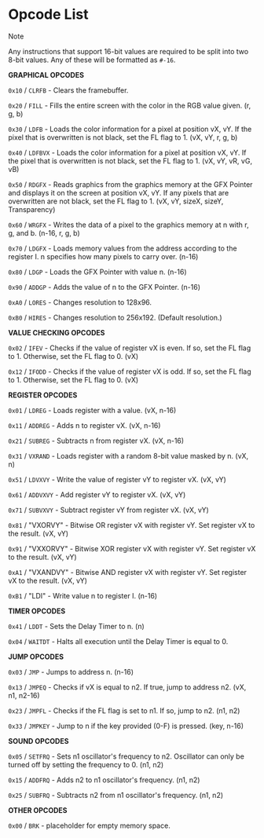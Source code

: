 # Opcode List

> [!NOTE]
> Any instructions that support 16-bit values are required to be split into two 8-bit values. Any of these will be formatted as `#-16`.

  **GRAPHICAL OPCODES**

`0x10` / `CLRFB` - Clears the framebuffer.

`0x20` / `FILL` - Fills the entire screen with the color in the RGB value given. (r, g, b)

`0x30` / `LDFB` - Loads the color information for a pixel at position vX, vY. If the pixel that is overwritten is not black, set the FL flag to 1. (vX, vY, r, g, b)

`0x40` / `LDFBVX` - Loads the color information for a pixel at position vX, vY. If the pixel that is overwritten is not black, set the FL flag to 1. (vX, vY, vR, vG, vB)

`0x50` / `RDGFX` - Reads graphics from the graphics memory at the GFX Pointer and displays it on the screen at position vX, vY. If any pixels that are overwritten are not black, set the FL flag to 1. (vX, vY, sizeX, sizeY, Transparency)

`0x60` / `WRGFX` - Writes the data of a pixel to the graphics memory at n with r, g, and b. (n-16, r, g, b)

`0x70` / `LDGFX` - Loads memory values from the address according to the register I. n specifies how many pixels to carry over. (n-16)

`0x80` / `LDGP` - Loads the GFX Pointer with value n. (n-16)

`0x90` / `ADDGP` - Adds the value of n to the GFX Pointer. (n-16)

`0xA0` / `LORES` - Changes resolution to 128x96.

`0xB0` / `HIRES` - Changes resolution to 256x192. (Default resolution.)

  **VALUE CHECKING OPCODES**

`0x02` / `IFEV` - Checks if the value of register vX is even. If so, set the FL flag to 1. Otherwise, set the FL flag to 0. (vX)

`0x12` / `IFODD` - Checks if the value of register vX is odd. If so, set the FL flag to 1. Otherwise, set the FL flag to 0. (vX)

  **REGISTER OPCODES**

`0x01` / `LDREG` - Loads register with a value. (vX, n-16)

`0x11` / `ADDREG` - Adds n to register vX. (vX, n-16)

`0x21` / `SUBREG` - Subtracts n from register vX. (vX, n-16)

`0x31` / `VXRAND` - Loads register with a random 8-bit value masked by n. (vX, n)

`0x51` / `LDVXVY` - Write the value of register vY to register vX. (vX, vY)

`0x61` / `ADDVXVY` - Add register vY to register vX. (vX, vY)

`0x71` / `SUBVXVY` - Subtract register vY from register vX. (vX, vY)

`0x81` / "VXORVY" - Bitwise OR register vX with register vY. Set register vX to the result. (vX, vY)

`0x91` / "VXXORVY" - Bitwise XOR register vX with register vY. Set register vX to the result. (vX, vY)

`0xA1` / "VXANDVY" - Bitwise AND register vX with register vY. Set register vX to the result. (vX, vY)

`0xB1` / "LDI" - Write value n to register I. (n-16)

  **TIMER OPCODES**

`0x41` / `LDDT` - Sets the Delay Timer to n. (n)

`0x04` / `WAITDT` - Halts all execution until the Delay Timer is equal to 0.

  **JUMP OPCODES**

`0x03` / `JMP` - Jumps to address n. (n-16)

`0x13` / `JMPEQ` - Checks if vX is equal to n2. If true, jump to address n2. (vX, n1, n2-16)

`0x23` / `JMPFL` - Checks if the FL flag is set to n1. If so, jump to n2. (n1, n2)

`0x33` / `JMPKEY` - Jump to n if the key provided (0-F) is pressed. (key, n-16)

  **SOUND OPCODES**

`0x05` / `SETFRQ` - Sets n1 oscillator's frequency to n2. Oscillator can only be turned off by setting the frequency to 0. (n1, n2)

`0x15` / `ADDFRQ` - Adds n2 to n1 oscillator's frequency. (n1, n2)

`0x25` / `SUBFRQ` - Subtracts n2 from n1 oscillator's frequency. (n1, n2)

  **OTHER OPCODES**

`0x00` / `BRK` - placeholder for empty memory space.
